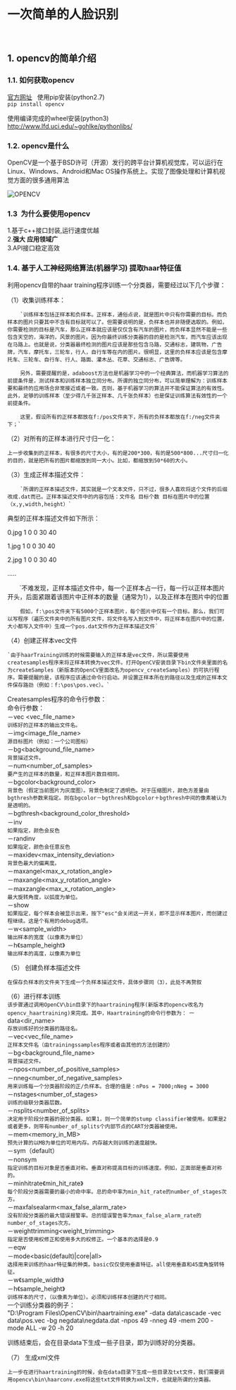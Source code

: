 # 一次简单的人脸识别
    
## 1. opencv的简单介绍

### 1.1. 如何获取opencv

[官方网址]("http://opencv.org")
  
使用pip安装(python2.7)  
`pip install opencv`

使用编译完成的wheel安装(python3)  
http://www.lfd.uci.edu/~gohlke/pythonlibs/


### 1.2. opencv是什么
  
OpenCV是一个基于BSD许可（开源）发行的跨平台计算机视觉库，可以运行在Linux、Windows、Android和Mac OS操作系统上。实现了图像处理和计算机视觉方面的很多通用算法

![OPENCV](http://opencv.org/assets/theme/logo.png)
  
### 1.3  为什么要使用opencv
  
1.基于c++接口封装,运行速度优越  
2.__强大__ __应用领域广__  
3.API接口稳定高效  
  
### 1.4. 基于人工神经网络算法(机器学习) 提取haar特征值

利用opencv自带的haar training程序训练一个分类器，需要经过以下几个步骤：  

（1）收集训练样本：  

        `训练样本包括正样本和负样本。正样本，通俗点说，就是图片中只有你需要的目标。而负样本的图片只要其中不含有目标就可以了。但需要说明的是，负样本也并非随便选取的。例如，你需要检测的目标是汽车，那么正样本就应该是仅仅含有汽车的图片，而负样本显然不能是一些包含天空的，海洋的，风景的图片。因为你最终训练分类器的目的是检测汽车，而汽车应该出现在马路上。也就是说，分类器最终检测的图片应该是那些包含马路，交通标志，建筑物，广告牌，汽车，摩托车，三轮车，行人，自行车等在内的图片。很明显，这里的负样本应该是包含摩托车、三轮车、自行车、行人、路面、灌木丛、花草、交通标志、广告牌等。

        另外，需要提醒的是，adaboost方法也是机器学习中的一个经典算法，而机器学习算法的前提条件是，测试样本和训练样本独立同分布。所谓的独立同分布，可以简单理解为：训练样本要和最终的应用场合非常接近或者一致。否则，基于机器学习的算法并不能保证算法的有效性。此外，足够的训练样本（至少得几千张正样本、几千张负样本）也是保证训练算法有效性的一个前提条件。

        这里，假设所有的正样本都放在f:/pos文件夹下，所有的负样本都放在f:/neg文件夹下；`

（2）对所有的正样本进行尺寸归一化：  

`上一步收集到的正样本，有很多的尺寸大小，有的是200*300，有的是500*800...尺寸归一化的目的，就是把所有的图片都缩放到同一大小。比如，都缩放到50*60的大小。`

（3）生成正样本描述文件：  

        `所谓的正样本描述文件，其实就是一个文本文件，只不过，很多人喜欢将这个文件的后缀改成.dat而已。正样本描述文件中的内容包括：文件名 目标个数 目标在图片中的位置（x,y,width,height）`

典型的正样本描述文件如下所示：  
  
0.jpg 1 0 0 30 40  
  
1.jpg 1 0 0 30 40  
  
2.jpg 1 0 0 30 40  
  
.....

        `不难发现，正样本描述文件中，每一个正样本占一行，每一行以正样本图片开头，后面紧跟着该图片中正样本的数量（通常为1），以及正样本在图片中的位置

        假如，f:\pos文件夹下有5000个正样本图片，每个图片中仅有一个目标。那么，我们可以写程序（遍历文件夹中的所有图片文件，将文件名写入到文件中，将正样本在图片中的位置，大小都写入文件中）生成一个pos.dat文件作为正样本描述文件`

（4）创建正样本vec文件

    `由于haarTraining训练的时候需要输入的正样本是vec文件，所以需要使用createsamples程序来将正样本转换为vec文件。打开OpenCV安装目录下bin文件夹里面的名为createSamples（新版本的OpenCV里面改名为opencv_createSamples）的可执行程序。需要提醒的是，该程序应该通过命令行启动。并设置正样本所在的路径以及生成的正样本文件保存路劲（例如：f:\pos\pos.vec）。`

Createsamples程序的命令行参数：  
命令行参数：  
－vec <vec_file_name>  
`训练好的正样本的输出文件名。`  
－img<image_file_name>  
`源目标图片（例如：一个公司图标）`  
－bg<background_file_name>  
`背景描述文件。`  
－num<number_of_samples>    
`要产生的正样本的数量，和正样本图片数目相同。`    
－bgcolor<background_color>    
`背景色（假定当前图片为灰度图）。背景色制定了透明色。对于压缩图片，颜色方差量由bgthresh参数来指定。则在bgcolor－bgthresh和bgcolor＋bgthresh中间的像素被认为是透明的。`  
－bgthresh<background_color_threshold>  
－inv  
`如果指定，颜色会反色`  
－randinv  
`如果指定，颜色会任意反色`  
－maxidev<max_intensity_deviation>   
`背景色最大的偏离度。`  
－maxangel<max_x_rotation_angle>  
－maxangle<max_y_rotation_angle>    
－maxzangle<max_x_rotation_angle>  
`最大旋转角度，以弧度为单位。`  
－show  
`如果指定，每个样本会被显示出来，按下"esc"会关闭这一开关，即不显示样本图片，而创建过程继续。这是个有用的debug选项。`  
－w<sample_width>    
`输出样本的宽度（以像素为单位）`   
－h《sample_height》  
`输出样本的高度，以像素为单位`    
   
（5） 创建负样本描述文件   

`在保存负样本的文件夹下生成一个负样本描述文件，具体步骤同（3），此处不再赘叙`   

（6）进行样本训练    
`该步骤通过调用OpenCV\bin目录下的haartraining程序(新版本的opencv改名为opencv_haartraining)来完成。其中，Haartraining的命令行参数为：`
－data<dir_name>   
`存放训练好的分类器的路径名。`  
－vec<vec_file_name>    
`正样本文件名（由trainingssamples程序或者由其他的方法创建的）`    
－bg<background_file_name>   
`背景描述文件。`   
－npos<number_of_positive_samples>     
－nneg<number_of_negative_samples>    
`用来训练每一个分类器阶段的正/负样本。合理的值是：nPos = 7000;nNeg = 3000 `  
－nstages<number_of_stages>   
`训练的级联分类器层数。  `  
－nsplits<number_of_splits>   
`决定用于阶段分类器的弱分类器。如果1，则一个简单的stump classifier被使用。如果是2或者更多，则带有number_of_splits个内部节点的CART分类器被使用。`    
－mem<memory_in_MB>     
`预先计算的以MB为单位的可用内存。内存越大则训练的速度越快。`  
－sym（default）   
－nonsym   
`指定训练的目标对象是否垂直对称。垂直对称提高目标的训练速度。例如，正面部是垂直对称的。`   
－minhitrate《min_hit_rate》   
`每个阶段分类器需要的最小的命中率。总的命中率为min_hit_rate的number_of_stages次方。`    
－maxfalsealarm<max_false_alarm_rate>   
`没有阶段分类器的最大错误报警率。总的错误警告率为max_false_alarm_rate的number_of_stages次方。`    
－weighttrimming<weight_trimming>    
`指定是否使用权修正和使用多大的权修正。一个基本的选择是0.9`    
－eqw   
－mode<basic(default)|core|all>   
`选择用来训练的haar特征集的种类。basic仅仅使用垂直特征。all使用垂直和45度角旋转特征。`   
－w《sample_width》   
－h《sample_height》   
`训练样本的尺寸，（以像素为单位）。必须和训练样本创建的尺寸相同。`   
一个训练分类器的例子：   
"D:\Program Files\OpenCV\bin\haartraining.exe"   -data data\cascade -vec data\pos.vec -bg negdata\negdata.dat -npos 49 -nneg 49 -mem 200 -mode ALL -w 20 -h 20   
  
训练结束后，会在目录data下生成一些子目录，即为训练好的分类器。   
  
（7） 生成xml文件   
  
`上一步在进行haartraining的时候，会在data目录下生成一些目录及txt文件，我们需要调用opencv\bin\haarconv.exe将这些txt文件转换为xml文件，也就是所谓的分类器。`   


 

